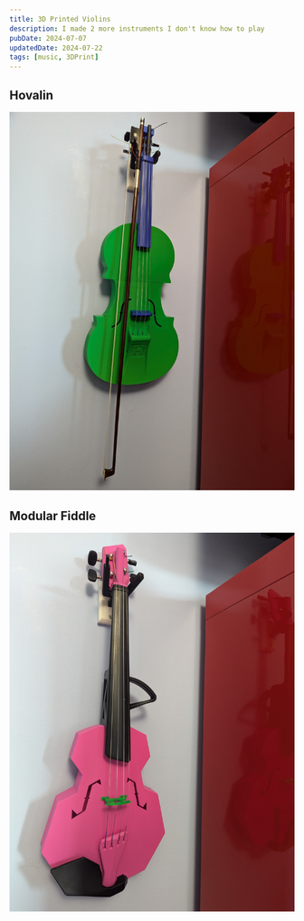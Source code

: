 ```yaml
---
title: 3D Printed Violins
description: I made 2 more instruments I don't know how to play
pubDate: 2024-07-07
updatedDate: 2024-07-22
tags: [music, 3DPrint]
---
```


## Hovalin

![hovalin](./hovalin.jpg)

## Modular Fiddle

![Modular Fiddle](./modularFiddle.jpg)
